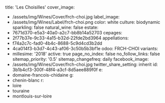 title: 'Les Choisilles'
cover_image:
  - /assets/img/Wines/Cover/frch-choi.jpg
label_image:
  - /assets/img/Wines/Label/frch-choi.png
color: white
culture: biodynamic
sparkling: false
natural_wine: false
estate:
  - 7671d370-e5a3-40a0-a2c7-bb8b14a52703
cepages:
  - 2f77b37e-9c33-4a15-b32d-22fde2bd3964
appellations:
  - f74a2c7c-fad0-4b4c-8688-5c9d4cd3b2dd
  - 4ca014f3-b3d7-4c43-af06-3c50b5b3bf1e
odoo: FRCH-CHOI
variants:
  -
    millesime: '2018'
    active: true
page_no_index: false
no_follow_links: false
sitemap_priority: '0.5'
sitemap_changefreq: daily
facebook_image:
  - /assets/img/Wines/Cover/frch-choi.jpg
twitter_share_setting: inherit
id: 3b1b4cf3-300f-48f4-a3cf-8d5aee889f0f
e:
  - domaine-francois-chidaine
g:
  - chenin-blanc
r:
  - loire
  - touraine
  - montlouis-sur-loire
